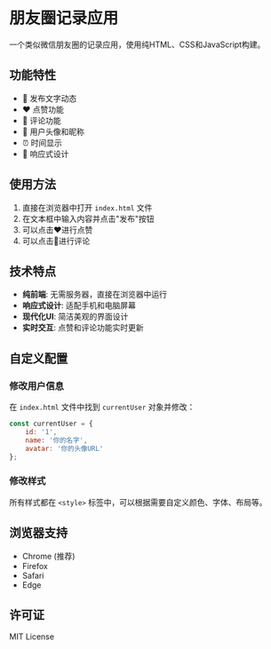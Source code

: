 # 朋友圈记录应用

一个类似微信朋友圈的记录应用，使用纯HTML、CSS和JavaScript构建。

## 功能特性

- 📝 发布文字动态
- ❤️ 点赞功能
- 💬 评论功能
- 👤 用户头像和昵称
- ⏰ 时间显示
- 📱 响应式设计

## 使用方法

1. 直接在浏览器中打开 `index.html` 文件
2. 在文本框中输入内容并点击"发布"按钮
3. 可以点击❤️进行点赞
4. 可以点击💬进行评论

## 技术特点

- **纯前端**: 无需服务器，直接在浏览器中运行
- **响应式设计**: 适配手机和电脑屏幕
- **现代化UI**: 简洁美观的界面设计
- **实时交互**: 点赞和评论功能实时更新

## 自定义配置

### 修改用户信息
在 `index.html` 文件中找到 `currentUser` 对象并修改：

```javascript
const currentUser = {
    id: '1',
    name: '你的名字',
    avatar: '你的头像URL'
};
```

### 修改样式
所有样式都在 `<style>` 标签中，可以根据需要自定义颜色、字体、布局等。

## 浏览器支持

- Chrome (推荐)
- Firefox
- Safari
- Edge

## 许可证

MIT License 